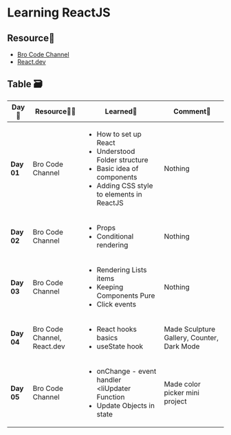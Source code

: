 # Learning ReactJS
## Resource📖
 - [Bro Code Channel](https://youtu.be/CgkZ7MvWUAA?si=S6yKIIdnOrdAkXYc)
 - [React.dev](https://react.dev/learn)

## Table 🗃️
| **Day📅** | **Resource👨‍💻** | **Learned📖** | **Comment💬** |
|-----------|-------------------|---------------|---------------|
| **Day 01**      |Bro Code Channel               |<ul><li>How to set up React</li><li>Understood Folder structure</li><li>Basic idea of components</li><li>Adding CSS style to elements in ReactJS</li></ul>               | Nothing              |
| **Day 02**      | Bro Code Channel                 |<ul><li>Props</li><li>Conditional rendering</li></ul>|Nothing               |
| **Day 03**      | Bro Code Channel                  |<ul><li>Rendering Lists items</li><li>Keeping Components Pure</li><li>Click events</li></ul>               | Nothing              |
| **Day 04**      | Bro Code Channel, React.dev                   | <ul><li>React hooks basics</li><li>useState hook</li></ul>              |Made Sculpture Gallery, Counter, Dark Mode               |
|**Day 05**|Bro Code Channel|<ul><li>onChange - event handler</li><liUpdater Function</li><li>Update Objects in state</li></ul>|Made color picker mini project|